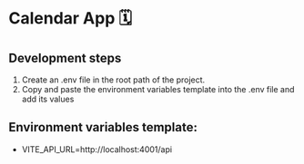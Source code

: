 # Calendar App 🗓️
## Development steps

1. Create an .env file in the root path of the project.
2. Copy and paste the environment variables template into the .env file and add its values
## Environment variables template:

- VITE_API_URL=http://localhost:4001/api
